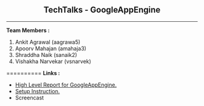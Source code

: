 ## <center>TechTalks - GoogleAppEngine</center>
___

**Team Members :**

1. Ankit Agrawal (aagrawa5)
2. Apoorv Mahajan (amahaja3)
3. Shraddha Naik (sanaik2)
4. Vishakha Narvekar (vsnarvek)

==========
**Links :**

- <a href="https://github.com/Shraddha512/TechTalk-GoogleAppEngine/blob/master/HighLevelReport.md">High Level Report for GoogleAppEngine.</a>
- <a href="https://github.com/Shraddha512/TechTalk-GoogleAppEngine/blob/master/HighLevelReport.md">Setup Instruction.</a>
- <a>Screencast</a>
<br>



